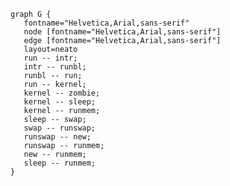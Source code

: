 ```{.graphviz im_out="${im_out}"${if(im_fmt)} im_fmt="${im_fmt}"${endif}${if(caption)} caption="${caption}"${endif}${if(label)} #${label}${endif}}
graph G {
   fontname="Helvetica,Arial,sans-serif"
   node [fontname="Helvetica,Arial,sans-serif"]
   edge [fontname="Helvetica,Arial,sans-serif"]
   layout=neato
   run -- intr;
   intr -- runbl;
   runbl -- run;
   run -- kernel;
   kernel -- zombie;
   kernel -- sleep;
   kernel -- runmem;
   sleep -- swap;
   swap -- runswap;
   runswap -- new;
   runswap -- runmem;
   new -- runmem;
   sleep -- runmem;
}
```
